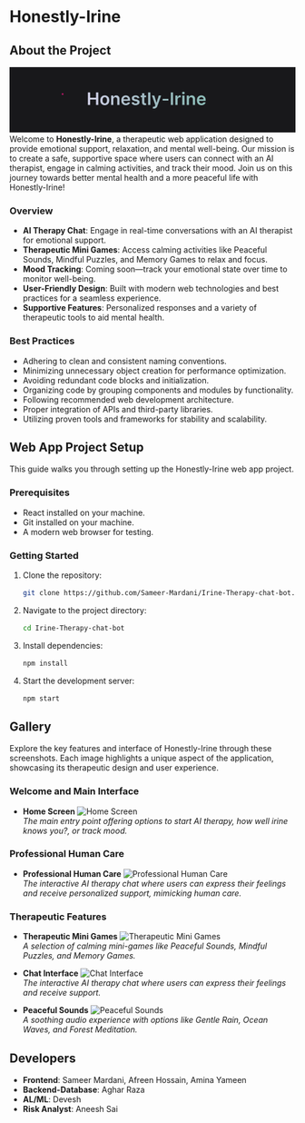 # Honestly-Irine

## About the Project
![Banner](irine-banner2.png)  
Welcome to **Honestly-Irine**, a therapeutic web application designed to provide emotional support, relaxation, and mental well-being. Our mission is to create a safe, supportive space where users can connect with an AI therapist, engage in calming activities, and track their mood. Join us on this journey towards better mental health and a more peaceful life with Honestly-Irine!

### Overview
- **AI Therapy Chat**: Engage in real-time conversations with an AI therapist for emotional support.
- **Therapeutic Mini Games**: Access calming activities like Peaceful Sounds, Mindful Puzzles, and Memory Games to relax and focus.
- **Mood Tracking**: Coming soon—track your emotional state over time to monitor well-being.
- **User-Friendly Design**: Built with modern web technologies and best practices for a seamless experience.
- **Supportive Features**: Personalized responses and a variety of therapeutic tools to aid mental health.

### Best Practices
- Adhering to clean and consistent naming conventions.
- Minimizing unnecessary object creation for performance optimization.
- Avoiding redundant code blocks and initialization.
- Organizing code by grouping components and modules by functionality.
- Following recommended web development architecture.
- Proper integration of APIs and third-party libraries.
- Utilizing proven tools and frameworks for stability and scalability.

## Web App Project Setup
This guide walks you through setting up the Honestly-Irine web app project.

### Prerequisites
- React installed on your machine.
- Git installed on your machine.
- A modern web browser for testing.

### Getting Started
1. Clone the repository:
   ```bash
   git clone https://github.com/Sameer-Mardani/Irine-Therapy-chat-bot.git


2. Navigate to the project directory:
   ```bash
   cd Irine-Therapy-chat-bot
3. Install dependencies:
   ```bash
   npm install
4. Start the development server:
   ```bash
   npm start
## Gallery
Explore the key features and interface of Honestly-Irine through these screenshots. Each image highlights a unique aspect of the application, showcasing its therapeutic design and user experience.

### Welcome and Main Interface
- **Home Screen**
  ![Home Screen](irine-final1.png)  
  *The main entry point offering options to start AI therapy, how well irine knows you?, or track mood.*
  
### Professional Human Care
- **Professional Human Care**
  ![Professional Human Care](irine-final5.png)  
  *The interactive AI therapy chat where users can express their feelings and receive personalized support, mimicking human care.*

### Therapeutic Features
- **Therapeutic Mini Games**
  ![Therapeutic Mini Games](irine-final2.png)  
  *A selection of calming mini-games like Peaceful Sounds, Mindful Puzzles, and Memory Games.*

- **Chat Interface**
  ![Chat Interface](irine-final3.png)  
  *The interactive AI therapy chat where users can express their feelings and receive support.*

- **Peaceful Sounds**
  ![Peaceful Sounds](irine-final4.png)  
  *A soothing audio experience with options like Gentle Rain, Ocean Waves, and Forest Meditation.*
  
## Developers
- **Frontend**: Sameer Mardani, Afreen Hossain, Amina Yameen
- **Backend-Database**: Aghar Raza
- **AL/ML**: Devesh
- **Risk Analyst**: Aneesh Sai
